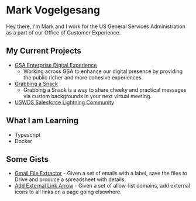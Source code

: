# Mark Vogelgesang

Hey there, I'm Mark and I work for the US General Services Administration as a part of our Office of Customer Experience.

## My Current Projects

- [GSA Enterprise Digital Experience](https://github.com/gsa/edx)
  - Working across GSA to enhance our digital presence by providing the public richer and more cohesive experiences.
- [Grabbing a Snack](https://grabbingasnack.com)
  - Grabbing a Snack is a way to share cheeky and practical messages via custom backgrounds in your next virtual meeting. 
- [USWDS Salesforce Lightning Community](https://github.com/GSA/uswds-sf-lightning-community)

## What I am Learning

- Typescript
- Docker

## Some Gists

- [Gmail File Extractor](https://gist.github.com/mvogelgesang/e40e9cb90e2e1616f1461330e9557419) - Given a set of emails with a label, save the files to Drive and produce a spreadsheet with details.
- [Add External Link Arrow](https://gist.github.com/mvogelgesang/5f6ba01c6f9f56a2e007905231fc5987) - Given a set of allow-list domains, add external icons to all links on a page going elsewhere.

<!--
**mvogelgesang/mvogelgesang** is a ✨ _special_ ✨ repository because its `README.md` (this file) appears on your GitHub profile.

Here are some ideas to get you started:

- 🔭 I’m currently working on ...
- 🌱 I’m currently learning ...
- 👯 I’m looking to collaborate on ...
- 🤔 I’m looking for help with ...
- 💬 Ask me about ...
- 📫 How to reach me: ...
- 😄 Pronouns: ...
- ⚡ Fun fact: ...
-->
